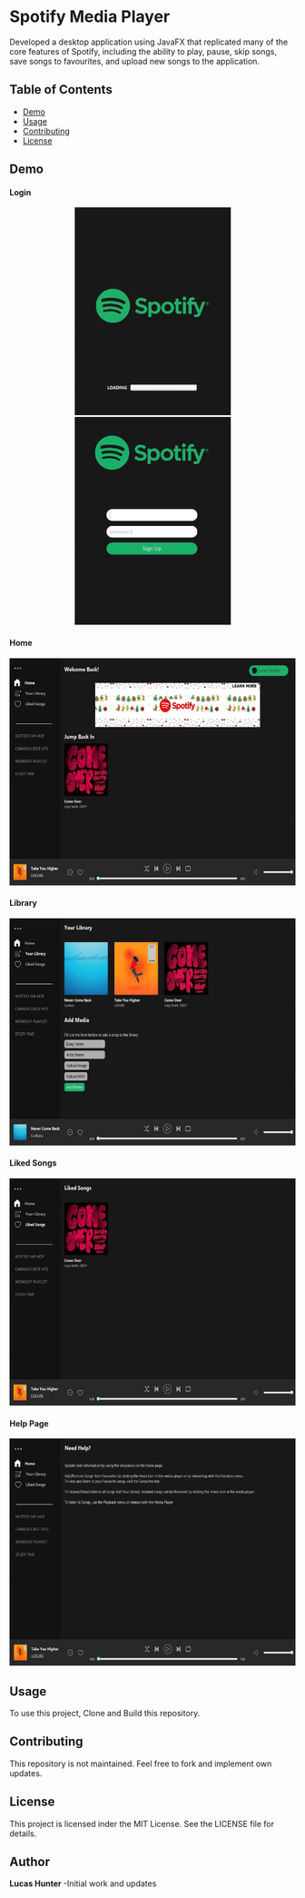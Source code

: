 # Spotify Media Player

Developed a desktop application using JavaFX that replicated many of the core features of Spotify, including the ability to play, pause, skip songs, save songs to favourites, and upload new songs to the application. 
 
## Table of Contents

- [Demo](#demo)
- [Usage](#usage)
- [Contributing](#contributing)
- [License](#license)

## Demo 

#### Login
<p align="center">
  <img width="275" height="366" src="https://github.com/lhunter3/Spotify-Media-Player/blob/main/loading.JPG">
  <img width="275" height="366" src="https://github.com/lhunter3/Spotify-Media-Player/blob/main/login.JPG">
</p>

#### Home
<p align="center">
  <img width="560" height="400" src="https://github.com/lhunter3/Spotify-Media-Player/blob/main/home.JPG">
</p>

#### Library
<p align="center">
  <img width="560" height="400" src="https://github.com/lhunter3/Spotify-Media-Player/blob/main/library.JPG">
</p>

#### Liked Songs
<p align="center">
  <img width="560" height="400" src="https://github.com/lhunter3/Spotify-Media-Player/blob/main/fav.JPG">
</p>

#### Help Page
<p align="center">
  <img width="560" height="400" src="https://github.com/lhunter3/Spotify-Media-Player/blob/main/help.JPG">
</p>

## Usage
To use this project, Clone and Build this repository. 

## Contributing
This repository is not maintained. Feel free to fork and implement own updates. 

## License
This project is licensed inder the MIT License. See the LICENSE file for details.

## Author
**Lucas Hunter** -Initial work and updates
